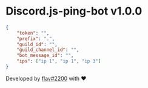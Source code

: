 # Discord.js-ping-bot v1.0.0

```json
{
    "token": "",
    "prefix": ".",
    "guild_id": "",
    "guild_channel_id": "",
    "bot_message_id": "",
    "ips": ["ip 1", "ip 1", "ip 3"]
}
```

Developed by [flav#2200](https://github.com/flav28) with ❤️
